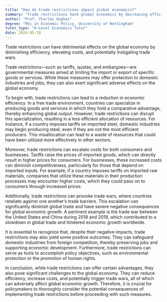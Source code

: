 ```yaml
---
title: "How do trade restrictions impact global economics?"
summary: "Trade restrictions harm global economics by decreasing efficiency, raising costs, and possibly triggering trade wars. These consequences can disrupt international trade and economic stability."
author: "Prof. Charles Hughes"
degree: "MSc in Economic Policy, University of Nottingham"
tutor_type: "A-Level Economics Tutor"
date: 2024-05-10
---
```


Trade restrictions can have detrimental effects on the global economy by diminishing efficiency, elevating costs, and potentially instigating trade wars.

Trade restrictions—such as tariffs, quotas, and embargoes—are governmental measures aimed at limiting the import or export of specific goods or services. While these measures may offer protection to domestic industries and jobs, they can also exert significant adverse effects on the global economy.

To begin with, trade restrictions can lead to a reduction in economic efficiency. In a free trade environment, countries can specialize in producing goods and services in which they hold a comparative advantage, thereby enhancing global output. However, trade restrictions can disrupt this specialization, resulting in a less efficient allocation of resources. For instance, if a country imposes tariffs on imported steel, domestic industries may begin producing steel, even if they are not the most efficient producers. This misallocation can lead to a waste of resources that could have been utilized more effectively in other sectors.

Moreover, trade restrictions can escalate costs for both consumers and businesses. Tariffs raise the prices of imported goods, which can directly result in higher prices for consumers. For businesses, these increased costs can diminish competitiveness, particularly for those that depend on imported inputs. For example, if a country imposes tariffs on imported raw materials, companies that utilize these materials in their production processes may encounter higher costs, which they could pass on to consumers through increased prices.

Additionally, trade restrictions can provoke trade wars, where countries retaliate against one another’s trade barriers. This escalation can significantly diminish global trade and have severe negative consequences for global economic growth. A pertinent example is the trade war between the United States and China during 2018 and 2019, which contributed to a slowdown in global trade and hindered economic growth worldwide.

It is essential to recognize that, despite their negative impacts, trade restrictions may also yield some positive outcomes. They can safeguard domestic industries from foreign competition, thereby preserving jobs and supporting economic development. Furthermore, trade restrictions can serve as tools to accomplish policy objectives, such as environmental protection or the promotion of human rights.

In conclusion, while trade restrictions can offer certain advantages, they also pose significant challenges to the global economy. They can reduce efficiency, increase costs, and potentially trigger trade wars, all of which can adversely affect global economic growth. Therefore, it is crucial for policymakers to thoroughly consider the potential consequences of implementing trade restrictions before proceeding with such measures.
    